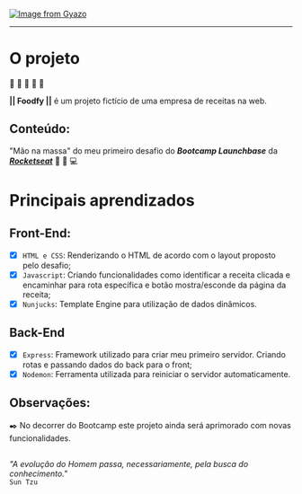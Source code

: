 [![Image from Gyazo](https://i.gyazo.com/75da0a5cc4023f7ba98ddc33f73a2869.gif)](https://gyazo.com/75da0a5cc4023f7ba98ddc33f73a2869)

---
# O projeto  

:hamburger: :ramen: :pizza: :sushi: :spaghetti:  

**|| Foodfy ||**  é um projeto fictício de uma empresa de receitas na web. 

## Conteúdo:

"Mão na massa" do meu primeiro desafio do **_Bootcamp Launchbase_** da [**_Rocketseat_**](https://rocketseat.com.br) :purple_heart: :rocket: :computer: 

# Principais aprendizados

## Front-End:  
- [x] `HTML e CSS`: Renderizando o HTML de acordo com o layout proposto pelo desafio; 
- [x] `Javascript`: Criando funcionalidades como identificar a receita clicada e encaminhar para rota específica e botão mostra/esconde da página da receita;
- [x] `Nunjucks`: Template Engine para utilização de dados dinâmicos.

## Back-End
- [x] `Express`: Framework utilizado para criar meu primeiro servidor. Criando rotas e passando dados do back para o front;
- [x] `Nodemon`: Ferramenta utilizada para reiniciar o servidor automaticamente.

## Observações:  

:black_nib: No decorrer do Bootcamp este projeto ainda será aprimorado com novas funcionalidades.  

## 

_"A evolução do Homem passa, necessariamente, pela busca do conhecimento."_  
`Sun Tzu`  